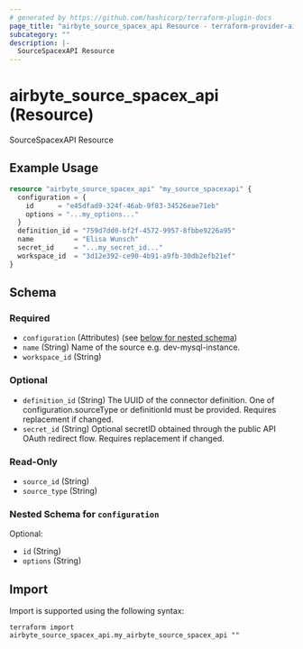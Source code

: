 ```yaml
---
# generated by https://github.com/hashicorp/terraform-plugin-docs
page_title: "airbyte_source_spacex_api Resource - terraform-provider-airbyte"
subcategory: ""
description: |-
  SourceSpacexAPI Resource
---
```


# airbyte_source_spacex_api (Resource)

SourceSpacexAPI Resource

## Example Usage

```terraform
resource "airbyte_source_spacex_api" "my_source_spacexapi" {
  configuration = {
    id      = "e45dfad9-324f-46ab-9f83-34526eae71eb"
    options = "...my_options..."
  }
  definition_id = "759d7dd0-bf2f-4572-9957-8fbbe9226a95"
  name          = "Elisa Wunsch"
  secret_id     = "...my_secret_id..."
  workspace_id  = "3d12e392-ce90-4b91-a9fb-30db2efb21ef"
}
```

<!-- schema generated by tfplugindocs -->
## Schema

### Required

- `configuration` (Attributes) (see [below for nested schema](#nestedatt--configuration))
- `name` (String) Name of the source e.g. dev-mysql-instance.
- `workspace_id` (String)

### Optional

- `definition_id` (String) The UUID of the connector definition. One of configuration.sourceType or definitionId must be provided. Requires replacement if changed.
- `secret_id` (String) Optional secretID obtained through the public API OAuth redirect flow. Requires replacement if changed.

### Read-Only

- `source_id` (String)
- `source_type` (String)

<a id="nestedatt--configuration"></a>
### Nested Schema for `configuration`

Optional:

- `id` (String)
- `options` (String)

## Import

Import is supported using the following syntax:

```shell
terraform import airbyte_source_spacex_api.my_airbyte_source_spacex_api ""
```
